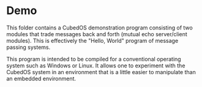 
Demo
====

This folder contains a CubedOS demonstration program consisting of two modules that trade
messages back and forth (mutual echo server/client modules). This is effectively the "Hello,
World" program of message passing systems.

This program is intended to be compiled for a conventional operating system such as Windows or
Linux. It allows one to experiment with the CubedOS system in an environment that is a little
easier to manipulate than an embedded environment.
